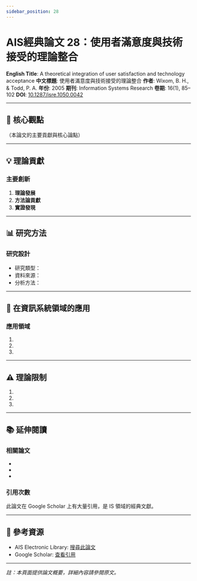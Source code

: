 ```yaml
---
sidebar_position: 28
---
```


# AIS經典論文 28：使用者滿意度與技術接受的理論整合

**English Title**: A theoretical integration of user satisfaction and technology acceptance
**中文標題**: 使用者滿意度與技術接受的理論整合
**作者**: Wixom, B. H., & Todd, P. A.
**年份**: 2005
**期刊**: Information Systems Research
**卷期**: 16(1), 85–102
**DOI**: [10.1287/isre.1050.0042](https://doi.org/10.1287/isre.1050.0042)

---

## 📌 核心觀點

（本論文的主要貢獻與核心論點）

---

## 💡 理論貢獻

### 主要創新

1. **理論發展**
2. **方法論貢獻**
3. **實證發現**

---

## 📊 研究方法

### 研究設計

- 研究類型：
- 資料來源：
- 分析方法：

---

## 🎯 在資訊系統領域的應用

### 應用領域

1.
2.
3.

---

## ⚠️ 理論限制

1.
2.
3.

---

## 📚 延伸閱讀

### 相關論文

-
-
-

### 引用次數

此論文在 Google Scholar 上有大量引用，是 IS 領域的經典文獻。

---

## 🔗 參考資源

- AIS Electronic Library: [搜尋此論文](https://aisel.aisnet.org/)
- Google Scholar: [查看引用](https://scholar.google.com/)

---

*註：本頁面提供論文概要，詳細內容請參閱原文。*
